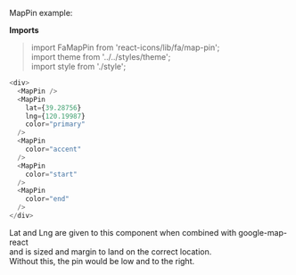 MapPin example:

**Imports**

> import FaMapPin from 'react-icons/lib/fa/map-pin';  
> import theme from '../../styles/theme';  
> import style from './style';

```js
<div>
  <MapPin />
  <MapPin
    lat={39.28756}
    lng={120.19987}
    color="primary"
  />
  <MapPin
    color="accent"
  />
  <MapPin
    color="start"
  />
  <MapPin
    color="end"
  />
</div>
```

Lat and Lng are given to this component when combined with google-map-react  
and is sized and margin to land on the correct location.  
Without this, the pin would be low and to the right.
